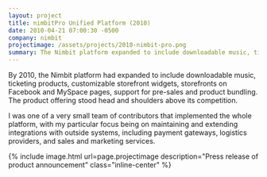 ```yaml
---
layout: project
title: nimbitPro Unified Platform (2010)
date: 2010-04-21 07:00:30 -0500
company: nimbit
projectimage: /assets/projects/2010-nimbit-pro.png
summary: The Nimbit platform expanded to include downloadable music, ticketing products, customizable storefront widgets, storefronts on Facebook and MySpace pages, support for pre-sales and product bundling.
---
```

By 2010, the Nimbit platform had expanded to include downloadable music, ticketing products, customizable storefront widgets, storefronts on Facebook and MySpace pages, support for pre-sales and product bundling. The product offering stood head and shoulders above its competition.

I was one of a very small team of contributors that implemented the whole platform, with my particular focus being on maintaining and extending integrations with outside systems, including payment gateways, logistics providers, and sales and marketing services.

{% include image.html url=page.projectimage description="Press release of product announcement" class="inline-center" %}
